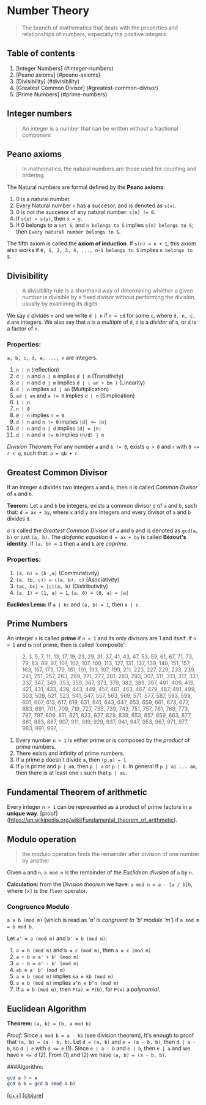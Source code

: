# Number Theory
> The branch of mathematics that deals with the properties and relationships of numbers, especially the positive integers.

## Table of contents

1. [Integer Numbers] (#integer-numbers)
2. [Peano axioms] (#peano-axioms)
3. [Divisibility] (#divisibility)
4. [Greatest Common Divisor] (#greatest-common-divisor)
5. [Prime Numbers] (#prime-numbers)

## Integer numbers
> An integer is a number that can be written without a fractional component

## Peano axioms

> In mathematics, the natural numbers are those used for counting and ordering.

The Natural numbers are formal defined by the **Peano axioms**:

1. 0 is a natural number.
2. Every Natural number `n` has a succesor, and is denoted as `s(n)`.
3. 0 is not the succesor of any natural number: `s(n) != 0`.
4. If `s(x) = s(y)`, then `x = y`.
5. If 0 belongs to a `set S`, and `n belongs to S` implies `s(n) belongs to S`;
   then `Every natural number belongs to S`.

The fifth axiom is called the **axiom of induction**. If `s(n) = n + 1`, this
axiom also works if `0, 1, 2, 3, 4, ..., n-1 belongs to S` implies `n belongs to S`.

## Divisibility
>A divisibility rule is a shorthand way of determining whether a given number is divisible by a fixed divisor without performing the division, usually by examining its digits.

We say `d` *divides* `n` and we write `d | n` if `n = cd` for some `c`, where `d, n, c, d` are integers. We also say that `n` is a *multiple* of `d`, `d` is a *divider* of `n`, or `d` is a factor of `n`.

### Properties:

`a, b, c, d, e, ..., n` are integers.

1. `n | n` (reflection)
2. `d | n` and `n | m` implies `d | m` (Transitivity)
3. `d | n` and `d | m` implies `d | ( an + bm )` (Linearity)
4. `d | n` implies `ad | an` (Multiplication)
5. `ad | an` and `a != 0` implies `d | n` (Simplication)
6. `1 | n`
7. `n | 0`
8. `0 | n` implies `n = 0`
9. `d | n` and `n != 0` implies `|d| <= |n|`
9. `d | n` and `n | d` implies `|d| = |n|`
10. `d | n` and `d != 0` implies `(n/d) | n`

*Division Theorem:* For any number `a` and `b != 0`, exists `q > 0` and `r` with `0 <= r < q`, such
that: `a = qb + r`

## Greatest Common Divisor

If an integer `d` divides two integers `a` and `b`, then `d` is called *Common Divisor* of `a` and `b`.

**Teorem:** Let `a` and `b` be integers, exists a common divisor `d` of `a` and `b`, such that: `d = ax + by`, where `x` and `y` are integers and every divisor of `a` and `b` divides `d`.

`d` is called the *Greatest Common Divisor* of `a` and `b` and is denoted as `gcd(a, b)` or just `(a, b)`. The *diofantic equation* `d = ax + by` is called **Bézout's identity**. If `(a, b) = 1` then `a` and `b` are *coprime*.

### Properties:

1. `(a, b) = (b ,a)` (Commutativity)
2. `(a, (b, c)) = ((a, b), c)` (Asociativity)
2. `(ac, bc) = |c|(a, b)` (Distributivity)
2. `(a, 1) = (1, a) = 1`, `(a, 0) = (0, a) = |a|`

**Euclides Lema:** if `a | bc` and `(a, b) = 1`, then `a | c`.

## Prime Numbers

An integer `n` is called **prime** if `n > 1` and its only divisors are 1 and
itself. If `n > 1` and is not prime, then is called 'composite'.

> 2, 3, 5, 7, 11, 13, 17, 19, 23, 29, 31, 37, 41, 43, 47, 53, 59, 61, 67, 71, 73, 79, 83, 89, 97, 101, 103, 107, 109, 113, 127, 131, 137, 139, 149, 151, 157, 163, 167, 173, 179, 181, 191, 193, 197, 199, 211, 223, 227, 229, 233, 239, 241, 251, 257, 263, 269, 271, 277, 281, 283, 293, 307, 311, 313, 317, 331, 337, 347, 349, 353, 359, 367, 373, 379, 383, 389, 397, 401, 409, 419, 421, 431, 433, 439, 443, 449, 457, 461, 463, 467, 479, 487, 491, 499, 503, 509, 521, 523, 541, 547, 557, 563, 569, 571, 577, 587, 593, 599, 601, 607, 613, 617, 619, 631, 641, 643, 647, 653, 659, 661, 673, 677, 683, 691, 701, 709, 719, 727, 733, 739, 743, 751, 757, 761, 769, 773, 787, 797, 809, 811, 821, 823, 827, 829, 839, 853, 857, 859, 863, 877, 881, 883, 887, 907, 911, 919, 929, 937, 941, 947, 953, 967, 971, 977, 983, 991, 997, ...

1. Every number `n > 1` is either prime or is composed by the *product* of prime numbers.
2. There exists and infinity of prime numbers.
3. If a prime `p` doesn't divide `a`, then `(p,a) = 1`
4. If `p` is prime and `p | ab`, then `p | a` or `p | b`. In general if `p |
   a1 ... an`, then there is at least one `i` such that `p | ai`.

## Fundamental Theorem of arithmetic

Every integer `n > 1` can be represented as a product of prime factors in a
**unique way**. [proof] (https://en.wikipedia.org/wiki/Fundamental_theorem_of_arithmetic).

## Modulo operation

> the modulo operation finds the remainder after division of one number by
> another

Given `a` and `n`, `a mod n` is the remainder of the *Euclidean division* of
`a`
by `n`.

**Calculation:** from the *Division theorem* we have: `a mod n = a - [a / b]b`,
where `[x]` is the `floor` operator.

### Congruence Modulo

`a ≡ b (mod m)` (which is read as *'a' is congruent to 'b' module 'm'*) if `a mod m = b mod b`.

Let `a' ≡ a (mod m)` and `b' ≡ b (mod m)`:

1. `a ≡ b (mod m)` and `b ≡ c (mod m)`, then `a ≡ c (mod m)`
2. `a + b ≡ a' + b' (mod m)`
3. `a - b ≡ a' - b' (mod m)`
4. `ab ≡ a' b' (mod m)`
5. `a ≡ b (mod m)` implies `ka ≡ kb (mod m)`
6. `a ≡ b (mod m)` implies `a^n ≡ b^n (mod m)`
7. If `a ≡ b (mod m)`, then `P(a) ≡ P(b)`, for `P(x)` a *polynomial*.

## Euclidean Algorithm

**Theorem:** `(a, b) = (b, a mod b)`

*Proof:* Since `a mod b = a - kb` (see division theorem), It's enough to proof
that `(a, b) = (a - b, b)`. Let `d = (a, b)` and `e = (a - b, b)`, then `d | a - b`, so `d | e`
with `d <= e` (1). Since `e | a - b` and `e | b`, then `e | a` and we have `e <= d` (2). From (1) and (2)
we have `(a, b) = (a - b, b)`.

###Algorithm:

```haskell
gcd a 0 = a
gcd a b = gcd b (mod a b)
```
[[c++](codes/euclides.cpp)] [[clojure](codes/euclides.clj)]

